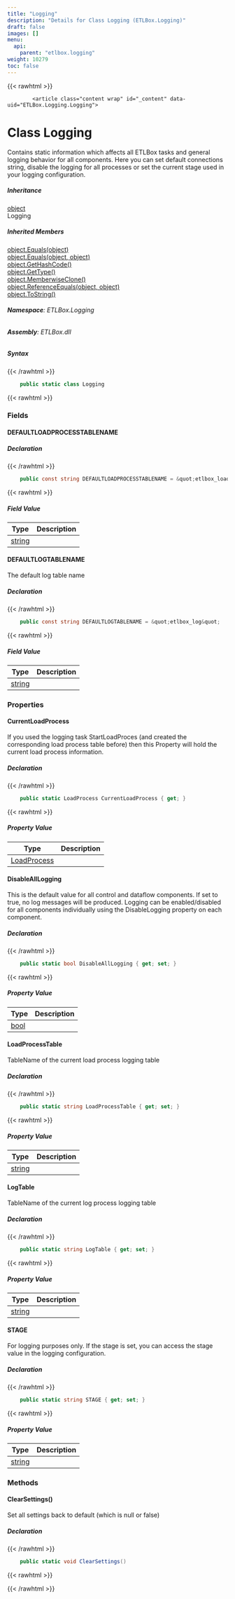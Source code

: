 ```yaml
---
title: "Logging"
description: "Details for Class Logging (ETLBox.Logging)"
draft: false
images: []
menu:
  api:
    parent: "etlbox.logging"
weight: 10279
toc: false
---
```


{{< rawhtml >}}

            <article class="content wrap" id="_content" data-uid="ETLBox.Logging.Logging">
  <h1 id="ETLBox_Logging_Logging" data-uid="ETLBox.Logging.Logging" class="text-break">Class Logging
</h1>
  <div class="markdown level0 summary"><p>Contains static information which affects all ETLBox tasks and general logging behavior for all components.
Here you can set default connections string, disable the logging for all processes or set the current stage used in your logging configuration.</p>
</div>
  <div class="markdown level0 conceptual"></div>
  <div class="inheritance">
    <h5>Inheritance</h5>
    <div class="level0"><a class="xref" href="https://learn.microsoft.com/dotnet/api/system.object">object</a></div>
    <div class="level1"><span class="xref">Logging</span></div>
  </div>
  <div class="inheritedMembers">
    <h5>Inherited Members</h5>
    <div>
      <a class="xref" href="https://learn.microsoft.com/dotnet/api/system.object.equals#system-object-equals(system-object)">object.Equals(object)</a>
    </div>
    <div>
      <a class="xref" href="https://learn.microsoft.com/dotnet/api/system.object.equals#system-object-equals(system-object-system-object)">object.Equals(object, object)</a>
    </div>
    <div>
      <a class="xref" href="https://learn.microsoft.com/dotnet/api/system.object.gethashcode">object.GetHashCode()</a>
    </div>
    <div>
      <a class="xref" href="https://learn.microsoft.com/dotnet/api/system.object.gettype">object.GetType()</a>
    </div>
    <div>
      <a class="xref" href="https://learn.microsoft.com/dotnet/api/system.object.memberwiseclone">object.MemberwiseClone()</a>
    </div>
    <div>
      <a class="xref" href="https://learn.microsoft.com/dotnet/api/system.object.referenceequals">object.ReferenceEquals(object, object)</a>
    </div>
    <div>
      <a class="xref" href="https://learn.microsoft.com/dotnet/api/system.object.tostring">object.ToString()</a>
    </div>
  </div>
<h6><strong>Namespace</strong>: ETLBox.Logging</h6>
  <h6><strong>Assembly</strong>: ETLBox.dll</h6>
  <h5 id="ETLBox_Logging_Logging_syntax">Syntax</h5>
{{< /rawhtml >}}

```C#
    public static class Logging
```

{{< rawhtml >}}
  <h3 id="fields">Fields
</h3>
  <h4 id="ETLBox_Logging_Logging_DEFAULTLOADPROCESSTABLENAME" data-uid="ETLBox.Logging.Logging.DEFAULTLOADPROCESSTABLENAME">DEFAULTLOADPROCESSTABLENAME</h4>
  <div class="markdown level1 summary"></div>
  <div class="markdown level1 conceptual"></div>
  <h5 class="declaration">Declaration</h5>
{{< /rawhtml >}}

```C#
    public const string DEFAULTLOADPROCESSTABLENAME = &quot;etlbox_loadprocess&quot;
```

{{< rawhtml >}}
  <h5 class="fieldValue">Field Value</h5>
  <table class="table table-bordered table-condensed">
    <thead>
      <tr>
        <th>Type</th>
        <th>Description</th>
      </tr>
    </thead>
    <tbody>
      <tr>
        <td><a class="xref" href="https://learn.microsoft.com/dotnet/api/system.string">string</a></td>
        <td></td>
      </tr>
    </tbody>
  </table>
  <h4 id="ETLBox_Logging_Logging_DEFAULTLOGTABLENAME" data-uid="ETLBox.Logging.Logging.DEFAULTLOGTABLENAME">DEFAULTLOGTABLENAME</h4>
  <div class="markdown level1 summary"><p>The default log table name</p>
</div>
  <div class="markdown level1 conceptual"></div>
  <h5 class="declaration">Declaration</h5>
{{< /rawhtml >}}

```C#
    public const string DEFAULTLOGTABLENAME = &quot;etlbox_log&quot;
```

{{< rawhtml >}}
  <h5 class="fieldValue">Field Value</h5>
  <table class="table table-bordered table-condensed">
    <thead>
      <tr>
        <th>Type</th>
        <th>Description</th>
      </tr>
    </thead>
    <tbody>
      <tr>
        <td><a class="xref" href="https://learn.microsoft.com/dotnet/api/system.string">string</a></td>
        <td></td>
      </tr>
    </tbody>
  </table>
  <h3 id="properties">Properties
</h3>
  <a id="ETLBox_Logging_Logging_CurrentLoadProcess_" data-uid="ETLBox.Logging.Logging.CurrentLoadProcess*"></a>
  <h4 id="ETLBox_Logging_Logging_CurrentLoadProcess" data-uid="ETLBox.Logging.Logging.CurrentLoadProcess">CurrentLoadProcess</h4>
  <div class="markdown level1 summary"><p>If you used the logging task StartLoadProces (and created the corresponding load process table before)
then this Property will hold the current load process information.</p>
</div>
  <div class="markdown level1 conceptual"></div>
  <h5 class="declaration">Declaration</h5>
{{< /rawhtml >}}

```C#
    public static LoadProcess CurrentLoadProcess { get; }
```

{{< rawhtml >}}
  <h5 class="propertyValue">Property Value</h5>
  <table class="table table-bordered table-condensed">
    <thead>
      <tr>
        <th>Type</th>
        <th>Description</th>
      </tr>
    </thead>
    <tbody>
      <tr>
        <td><a class="xref" href="/api/etlbox.logging/loadprocess">LoadProcess</a></td>
        <td></td>
      </tr>
    </tbody>
  </table>
  <a id="ETLBox_Logging_Logging_DisableAllLogging_" data-uid="ETLBox.Logging.Logging.DisableAllLogging*"></a>
  <h4 id="ETLBox_Logging_Logging_DisableAllLogging" data-uid="ETLBox.Logging.Logging.DisableAllLogging">DisableAllLogging</h4>
  <div class="markdown level1 summary"><p>This is the default value for all control and dataflow components. If set to true, no log messages will be produced.
Logging can be enabled/disabled for all components individually using the DisableLogging property on each component.</p>
</div>
  <div class="markdown level1 conceptual"></div>
  <h5 class="declaration">Declaration</h5>
{{< /rawhtml >}}

```C#
    public static bool DisableAllLogging { get; set; }
```

{{< rawhtml >}}
  <h5 class="propertyValue">Property Value</h5>
  <table class="table table-bordered table-condensed">
    <thead>
      <tr>
        <th>Type</th>
        <th>Description</th>
      </tr>
    </thead>
    <tbody>
      <tr>
        <td><a class="xref" href="https://learn.microsoft.com/dotnet/api/system.boolean">bool</a></td>
        <td></td>
      </tr>
    </tbody>
  </table>
  <a id="ETLBox_Logging_Logging_LoadProcessTable_" data-uid="ETLBox.Logging.Logging.LoadProcessTable*"></a>
  <h4 id="ETLBox_Logging_Logging_LoadProcessTable" data-uid="ETLBox.Logging.Logging.LoadProcessTable">LoadProcessTable</h4>
  <div class="markdown level1 summary"><p>TableName of the current load process logging table</p>
</div>
  <div class="markdown level1 conceptual"></div>
  <h5 class="declaration">Declaration</h5>
{{< /rawhtml >}}

```C#
    public static string LoadProcessTable { get; set; }
```

{{< rawhtml >}}
  <h5 class="propertyValue">Property Value</h5>
  <table class="table table-bordered table-condensed">
    <thead>
      <tr>
        <th>Type</th>
        <th>Description</th>
      </tr>
    </thead>
    <tbody>
      <tr>
        <td><a class="xref" href="https://learn.microsoft.com/dotnet/api/system.string">string</a></td>
        <td></td>
      </tr>
    </tbody>
  </table>
  <a id="ETLBox_Logging_Logging_LogTable_" data-uid="ETLBox.Logging.Logging.LogTable*"></a>
  <h4 id="ETLBox_Logging_Logging_LogTable" data-uid="ETLBox.Logging.Logging.LogTable">LogTable</h4>
  <div class="markdown level1 summary"><p>TableName of the current log process logging table</p>
</div>
  <div class="markdown level1 conceptual"></div>
  <h5 class="declaration">Declaration</h5>
{{< /rawhtml >}}

```C#
    public static string LogTable { get; set; }
```

{{< rawhtml >}}
  <h5 class="propertyValue">Property Value</h5>
  <table class="table table-bordered table-condensed">
    <thead>
      <tr>
        <th>Type</th>
        <th>Description</th>
      </tr>
    </thead>
    <tbody>
      <tr>
        <td><a class="xref" href="https://learn.microsoft.com/dotnet/api/system.string">string</a></td>
        <td></td>
      </tr>
    </tbody>
  </table>
  <a id="ETLBox_Logging_Logging_STAGE_" data-uid="ETLBox.Logging.Logging.STAGE*"></a>
  <h4 id="ETLBox_Logging_Logging_STAGE" data-uid="ETLBox.Logging.Logging.STAGE">STAGE</h4>
  <div class="markdown level1 summary"><p>For logging purposes only. If the stage is set, you can access the stage value in the logging configuration.</p>
</div>
  <div class="markdown level1 conceptual"></div>
  <h5 class="declaration">Declaration</h5>
{{< /rawhtml >}}

```C#
    public static string STAGE { get; set; }
```

{{< rawhtml >}}
  <h5 class="propertyValue">Property Value</h5>
  <table class="table table-bordered table-condensed">
    <thead>
      <tr>
        <th>Type</th>
        <th>Description</th>
      </tr>
    </thead>
    <tbody>
      <tr>
        <td><a class="xref" href="https://learn.microsoft.com/dotnet/api/system.string">string</a></td>
        <td></td>
      </tr>
    </tbody>
  </table>
  <h3 id="methods">Methods
</h3>
  <a id="ETLBox_Logging_Logging_ClearSettings_" data-uid="ETLBox.Logging.Logging.ClearSettings*"></a>
  <h4 id="ETLBox_Logging_Logging_ClearSettings" data-uid="ETLBox.Logging.Logging.ClearSettings">ClearSettings()</h4>
  <div class="markdown level1 summary"><p>Set all settings back to default (which is null or false)</p>
</div>
  <div class="markdown level1 conceptual"></div>
  <h5 class="declaration">Declaration</h5>
{{< /rawhtml >}}

```C#
    public static void ClearSettings()
```

{{< rawhtml >}}

{{< /rawhtml >}}
